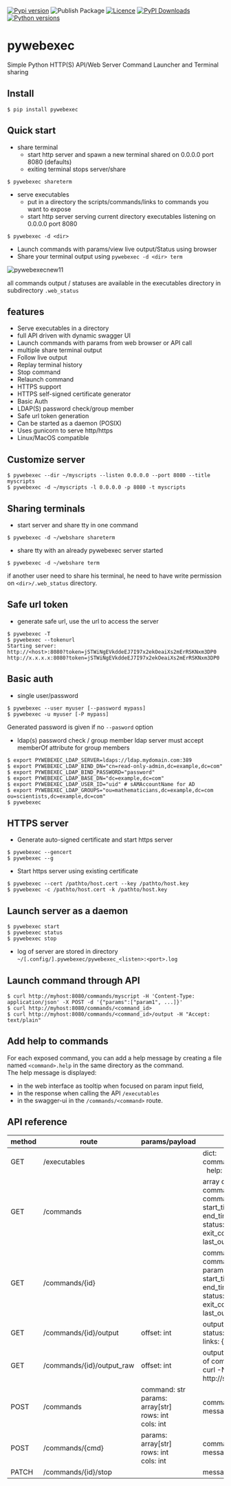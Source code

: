[![Pypi version](https://img.shields.io/pypi/v/pywebexec.svg)](https://pypi.org/project/pywebexec/)
![Publish Package](https://github.com/joknarf/pywebexec/actions/workflows/python-publish.yml/badge.svg)
[![Licence](https://img.shields.io/badge/licence-MIT-blue.svg)](https://shields.io/)
[![PyPI Downloads](https://static.pepy.tech/badge/pywebexec)](https://pepy.tech/projects/pywebexec)
[![Python versions](https://img.shields.io/badge/python-3.6+-blue.svg)](https://shields.io/)

# pywebexec
Simple Python HTTP(S) API/Web Server Command Launcher and Terminal sharing

## Install
```
$ pip install pywebexec
```

## Quick start

* share terminal
  * start http server and spawn a new terminal shared on 0.0.0.0 port 8080 (defaults)
  * exiting terminal stops server/share
```shell
$ pywebexec shareterm
```

* serve executables
  * put in a directory the scripts/commands/links to commands you want to expose
  * start http server serving current directory executables listening on 0.0.0.0 port 8080
```shell
$ pywebexec -d <dir>
```

* Launch commands with params/view live output/Status using browser
* Share your terminal output using `pywebexec -d <dir> term`

![pywebexecnew11](https://github.com/user-attachments/assets/5acb15a7-92a4-4711-9de7-630721cbf47a)

all commands output / statuses are available in the executables directory in subdirectory `.web_status`

## features

* Serve executables in a directory
* full API driven with dynamic swagger UI
* Launch commands with params from web browser or API call
* multiple share terminal output
* Follow live output
* Replay terminal history
* Stop command
* Relaunch command
* HTTPS support
* HTTPS self-signed certificate generator
* Basic Auth
* LDAP(S) password check/group member
* Safe url token generation
* Can be started as a daemon (POSIX)
* Uses gunicorn to serve http/https
* Linux/MacOS compatible

## Customize server
```shell
$ pywebexec --dir ~/myscripts --listen 0.0.0.0 --port 8080 --title myscripts
$ pywebexec -d ~/myscripts -l 0.0.0.0 -p 8080 -t myscripts
```

## Sharing terminals

* start server and share tty in one command
```shell
$ pywebexec -d ~/webshare shareterm
```
* share tty with an already pywebexec server started
```shell
$ pywebexec -d ~/webshare term
```
if another user need to share his terminal, he need to have write permission on `<dir>/.web_status` directory.

## Safe url token

* generate safe url, use the url to access the server
```shell
$ pywebexec -T
$ pywebexec --tokenurl
Starting server:
http://<host>:8080?token=jSTWiNgEVkddeEJ7I97x2ekOeaiXs2mErRSKNxm3DP0
http://x.x.x.x:8080?token=jSTWiNgEVkddeEJ7I97x2ekOeaiXs2mErRSKNxm3DP0
```

## Basic auth

* single user/password
```shell
$ pywebexec --user myuser [--password mypass]
$ pywebexec -u myuser [-P mypass]
```
Generated password is given if no `--pasword` option

* ldap(s) password check / group member
ldap server must accept memberOf attribute for group members
```shell
$ export PYWEBEXEC_LDAP_SERVER=ldaps://ldap.mydomain.com:389
$ export PYWEBEXEC_LDAP_BIND_DN="cn=read-only-admin,dc=example,dc=com"
$ export PYWEBEXEC_LDAP_BIND_PASSWORD="password"
$ export PYWEBEXEC_LDAP_BASE_DN="dc=example,dc=com"
$ export PYWEBEXEC_LDAP_USER_ID="uid" # sAMAccountName for AD
$ export PYWEBEXEC_LDAP_GROUPS="ou=mathematicians,dc=example,dc=com ou=scientists,dc=example,dc=com"
$ pywebexec
```
## HTTPS server

* Generate auto-signed certificate and start https server
```shell
$ pywebexec --gencert
$ pywebexec --g
```

* Start https server using existing certificate
```shell
$ pywebexec --cert /pathto/host.cert --key /pathto/host.key
$ pywebexec -c /pathto/host.cert -k /pathto/host.key
```

## Launch server as a daemon

```shell
$ pywebexec start
$ pywebexec status
$ pywebexec stop
```
* log of server are stored in directory `~/[.config/].pywebexec/pywebexec_<listen>:<port>.log`

## Launch command through API

```shell
$ curl http://myhost:8080/commands/myscript -H 'Content-Type: application/json' -X POST -d '{"params":["param1", ...]}'
$ curl http://myhost:8080/commands/<command_id>
$ curl http://myhost:8080/commands/<command_id>/output -H "Accept: text/plain"
```

## Add help to commands

For each exposed command, you can add a help message by creating a file named `<command>.help` in the same directory as the command.  
The help message is displayed:
* in the web interface as tooltip when focused on param input field,
* in the response when calling the API `/executables`
* in the swagger-ui in the `/commands/<command>` route.

## API reference


| method    | route                       | params/payload     | returns
|-----------|-----------------------------|--------------------|---------------------|
| GET       | /executables                |                    | dict:<br>command_name: <br>&nbsp;&nbsp;help: str        |
| GET       | /commands                   |                    | array of<br>command_id: uuid<br>command: str<br>start_time: isotime<br>end_time: isotime<br>status: str<br>exit_code: int<br>last_output_line: str      |
| GET       | /commands/{id}  |                    | command_id: uuid<br>command: str<br>params: array[str]<br>start_time: isotime<br>end_time: isotime<br>status: str<br>exit_code: int<br>last_output_line: str      |
| GET       | /commands/{id}/output    | offset: int        | output: str<br>status: str<br>links: { next: str }         |
| GET       | /commands/{id}/output_raw  | offset: int        | output: stream raw output until end of command<br>curl -Ns http://srv/commands/{id}/output_raw|
| POST      | /commands                | command: str<br>params: array[str]<br>rows: int<br>cols: int       | command_id: uuid<br>message: str    |
| POST      | /commands/{cmd}       | params: array[str]<br>rows: int<br>cols: int       | command_id: uuid<br>message: str    |
| PATCH      | /commands/{id}/stop    |                    | message: str        |
